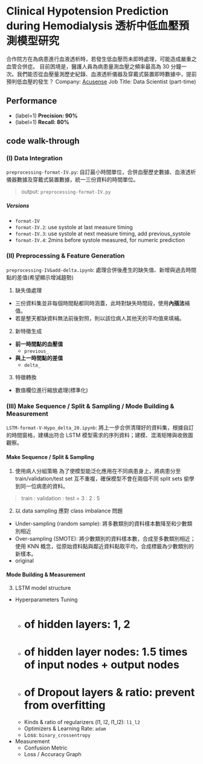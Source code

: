# Clinical Hypotension Prediction during Hemodialysis 透析中低血壓預測模型研究
合作院方在為病患進行血液透析時，若發生低血壓而未即時處理，可能造成嚴重之血管合併症。
目前困境是，醫護人員為病患量測血壓之頻率最高為 30 分鐘一次。我們能否從血壓量測歷史紀錄、血液透析儀器及穿戴式裝置即時數據中，提前預判低血壓的發生？
Company: [Acusense](http://www.acusense.com.tw/)
Job Title: Data Scientist (part-time)


## Performance

- (label=1) **Precision: 90%**
- (label=1) **Recall: 80%**


## code walk-through

### (I) Data Integration
`preprocessing-format-IV.py`: 自訂最小時間單位，合併血壓歷史數據、血液透析儀器數據及穿戴式裝置數據，統一三份資料的時間單位。
> output: `preprocessing-format-IV.py`

##### Versions
- `format-IV`
- `format-IV.2`: use systole at last measure timing
- `format-IV.3`: use systole at next measure timing, add previous_systole
- `format-IV.4`: 2mins before systole measured, for numeric prediction


### (II) Preprocessing & Feature Generation
`preprocessing-IV&add-delta.ipynb`: 處理合併後產生的缺失值、新增與過去時間點的差值(希望顯示增減趨勢)

1. 缺失值處理
- 三份資料集並非每個時間點都同時涵蓋，此時對缺失時間段，使用**內插法**補值。
- 若是整天都缺資料無法前後對照，則以該位病人其他天的平均值來填補。

2. 新特徵生成
- **前一時間點的血壓值**
    - `previous_`
- **與上一時間點的差值**
    - `delta_`

3. 特徵轉換
- 數值欄位進行縮放處理(標準化)


### (III) Make Sequence / Split & Sampling / Mode Building & Measurement
`LSTM-format-V-Hypo_delta_20.ipynb`: 將上一步合併清理好的資料集，根據自訂的時間窗格，建構出符合 LSTM 模型需求的序列資料；建模、混淆矩陣與收斂圖觀察。

#### Make Sequence / Split & Sampling
1. 使用病人分組策略
為了使模型能泛化應用在不同病患身上，將病患分至 train/validation/test set 互不重複，確保模型不會在兩個不同 split sets 偷學到同一位病患的資料。
> train : validation : test = 3 : 2 : 5

2. 以 data sampling 應對 class imbalance 問題
- Under-sampling (random sample): 將多數類別的資料樣本數降至和少數類別相近
- Over-sampling (SMOTE): 將少數類別的資料樣本數，合成至多數類別相近；使用 KNN 概念，從原始資料點與鄰近資料點取平均，合成標籤為少數類別的新樣本。
- original

#### Mode Building & Measurement
3. LSTM model structure
- Hyperparameters Tuning
    - # of hidden layers: 1, 2
    - # of hidden layer nodes: 1.5 times of input nodes + output nodes
    - # of Dropout layers & ratio: prevent from overfitting
    - Kinds & ratio of regularizers (l1, l2, l1_l2): `l1_l2`
    - Optimizers & Learning Rate: `adam`
    - Loss: `binary_crossentropy`
- Measurement
    - Confusion Metric
    - Loss / Accuracy Graph
    

